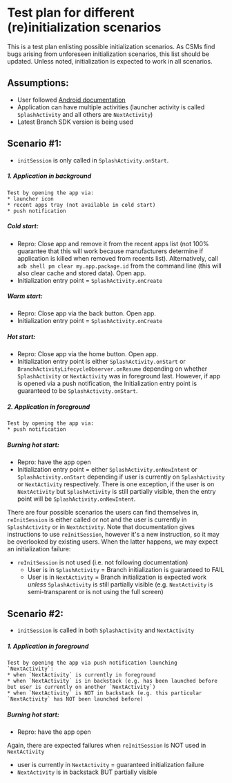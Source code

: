 # Test plan for different (re)initialization scenarios

This is a test plan enlisting possible initialization scenarios. As CSMs
find bugs arising from unforeseen initialization scenarios, this list should 
be updated. Unless noted, initialization is expected to work in all scenarios.


## Assumptions:
* User followed [Android documentation](https://docs.branch.io/apps/android/)
* Application can have multiple activities (launcher activity is called
`SplashActivity` and all others are `NextActivity`)
* Latest Branch SDK version is being used


## Scenario #1:
* `initSession` is only called in `SplashActivity.onStart`.


##### 1. Application in background
```
Test by opening the app via:
* launcher icon
* recent apps tray (not available in cold start)
* push notification
```
##### Cold start:
* Repro: Close app and remove it from the recent apps list
(not 100% guarantee that this will work because manufacturers determine
if application is killed when removed from recents list). Alternatively,
call `adb shell pm clear my.app.package.id` from the command line (this 
will also clear cache and stored data). Open app.
* Initialization entry point = `SplashActivity.onCreate`


##### Warm start:
* Repro: Close app via the back button. Open app.
* Initialization entry point = `SplashActivity.onCreate`

##### Hot start:
* Repro: Close app via the home button. Open app.
* Initialization entry point is either `SplashActivity.onStart` or 
`BranchActivityLifecycleObserver.onResume` depending on whether `SplashActivity` 
or `NextActivity` was in foreground last. However, if app is opened via 
a push notification, the Initialization entry point is guaranteed to be 
`SplashActivity.onStart`.


##### 2. Application in foreground
```
Test by opening the app via:
* push notification
```
##### Burning hot start:
* Repro: have the app open
* Initialization entry point = either `SplashActivity.onNewIntent` 
or `SplashActivity.onStart` depending if user is currently on `SplashActivity`
or `NextActivity` respectively. There is one exception, if the user is on
`NextActivity` but `SplashActivity` is still partially visible, then the 
entry point will be `SplashActivity.onNewIntent`.

There are four possible scenarios the users can find themselves in, 
`reInitSession` is either called or not and the user is currently in 
`SplashActivity` or in `NextActivity`. Note that documentation gives 
instructions to use `reInitSession`, however it's a new instruction, so 
it may be overlooked by existing users. When the latter happens, we may 
expect an initialization failure:
* `reInitSession` is not used (i.e. not following documentation)
    * User is in `SplashActivity` = Branch initialization is guaranteed to FAIL
    * User is in `NextActivity` = Branch initialization is expected work _unless_ 
    `SplashActivity` is still partially visible (e.g. `NextActivity` is
    semi-transparent or is not using the full screen)


## Scenario #2:
* `initSession` is called in both `SplashActivity` and `NextActivity`

##### 1. Application in foreground
```
Test by opening the app via push notification launching `NextActivity`:
* when `NextActivity` is currently in foreground
* when `NextActivity` is in backstack (e.g. has been launched before 
but user is currently on another `NextActivity`)
* when `NextActivity` is NOT in backstack (e.g. this particular 
`NextActivity` has NOT been launched before)
```

##### Burning hot start:
* Repro: have the app open

Again, there are expected failures when `reInitSession` is NOT used in `NextActivity`
* user is currently in `NextActivity` = guaranteed initialization failure
* `NextActivity` is in backstack BUT partially visible
